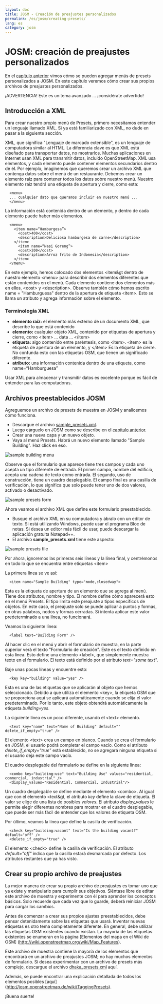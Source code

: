 ```yaml
---
layout: doc
title: JOSM - Creación de preajustes personalizados
permalink: /es/josm/creating-presets/
lang: es
category: josm
---
```


JOSM: creación de preajustes personalizados
=======================


En el [capítulo anterior](/es/josm/josm-presets) vimos cómo se pueden agregar menús de presets personalizados a JOSM. En este capítulo veremos cómo crear sus propios archivos de preajustes personalizados.  

¡ADVERTENCIA! Este es un tema avanzado ... ¡considérate advertido!  

Introducción a XML
-------------------

Para crear nuestro propio menú de Presets, primero necesitamos entender un lenguaje llamado XML. Si ya está familiarizado con XML, no dude en pasar a la siguiente sección.  

XML, que significa "Lenguaje de marcado extensible", es un lenguaje de computadora similar al HTML. La diferencia clave es que XML está diseñado para transportar datos, no mostrarlos. Muchas aplicaciones en Internet usan XML para transmitir datos, incluido OpenStreetMap. XML usa elementos, y cada elemento puede contener elementos secundarios dentro de él. Por ejemplo, imaginemos que queremos crear un archivo XML que contenga datos sobre el menú de un restaurante. Debemos crear un elemento raíz para contener todos los datos sobre nuestro menú. Nuestro elemento raíz tendrá una etiqueta de apertura y cierre, como esta:

      <menu>
      ... cualquier dato que queramos incluir en nuestro menú ...
      </menu>

La información está contenida dentro de un elemento, y dentro de cada elemento puede haber más elementos.  

      <menu>
        <item name=“Hamburgesa”>
          <cost>400</cost>
          <description>Deliciosa hamburgesa de carne</description>
        </item>
          <item name=“Nasi Goreng”>
          <cost>200</cost>
          <description>Arroz frito de Indonesia</description>
        </item>
      </menu>

En este ejemplo, hemos colocado dos elementos &lt;item&gt dentro de nuestro elemento &lt;menu&gt; para describir dos elementos diferentes que están contenidos en el menú. Cada elemento contiene dos elementos más en ellos, &lt;cost&gt; y &lt;description&gt;. Observe también cómo hemos escrito name = "Hamburguesa" dentro de la apertura de etiqueta &lt;item&gt;. Esto se llama un atributo y agrega información sobre el elemento.


### Terminología XML

- **elemento raíz:** el elemento más externo de un documento XML, que describe lo que está contenido  
- **elemento:** cualquier objeto XML, contenido por etiquetas de apertura y cierre, como &lt;item&gt; ... data ... &lt;/item&gt;  
- **etiqueta:** algo contenido entre paréntesis, como &lt;item&gt;.  &lt;item&gt; es la etiqueta de apertura de un elemento, y &lt;/item&gt; Es la etiqueta de cierre. No confunda esto con las etiquetas OSM, que tienen un significado diferente.  
- **atributo:** una información contenida dentro de una etiqueta, como name=“Hamburguesa”  

Usar XML para almacenar y transmitir datos es excelente porque es fácil de entender para las computadoras.  


Archivos preestablecidos JOSM
-------------------

Agreguemos un archivo de presets de muestra en JOSM y analicemos cómo funciona.  

- Descargue el archivo [sample_presets.xml](/files/sample_presets.xml).  
- Luego cárguelo en JOSM como se describe en el [capítulo anterior](/es/josm/josm-presets).  
- Crear una nueva capa y un nuevo objeto.  
- Vaya al menú Presets. Habrá un nuevo elemento llamado "Sample Building". Haz click en eso.  

![sample building menu][]

Observe que el formulario que aparece tiene tres campos y cada uno acepta un tipo diferente de entrada. El primer campo, nombre del edificio, acepta una cadena de texto como entrada. El segundo, uso de construcción, tiene un cuadro desplegable. El campo final es una casilla de verificación, lo que significa que solo puede tener uno de dos valores, activado o desactivado.

![sample presets form][]

Ahora veamos el archivo XML que define este formulario preestablecido.

- Busque el archivo XML en su computadora y ábralo con un editor de texto. Si está utilizando Windows, puede usar el programa Bloc de notas. Si desea un editor más fácil de usar, puede descargar la aplicación gratuita Notepad++.  
- El archivo **sample_presets.xml** tiene este aspecto:  

![sample presets file][]

Por ahora, ignoremos las primeras seis líneas y la línea final, y centrémonos en todo lo que se encuentra entre etiquetas &lt;item&gt;

La primera línea se ve así:

      <item name="Sample Building" type="node,closedway">

Esta es la etiqueta de apertura de un elemento que se agrega al menú. Tiene dos atributos, nombre y tipo. El nombre define cómo aparecerá esto en el menú Presets. El tipo limita este preajuste a tipos específicos de objetos. En este caso, el preajuste solo se puede aplicar a puntos y formas, en otras palabras, nodos y formas cerradas. Si intenta aplicar este valor predeterminado a una línea, no funcionará.  

Veamos la siguiente línea:  

      <label text="Building Form" />

Al hacer clic en el menú y abrir el formulario de muestra, en la parte superior verá el texto "Formulario de creación". Este es el texto definido en esta línea. Esto define una elemento &lt;label&gt;, que simplemente muestra texto en el formulario. El texto está definido por el atributo *text="some text"*.  

Baje unas pocas líneas y encuentre esto:  

      <key key="building" value="yes" />

Esta es una de las etiquetas que se aplicarán al objeto que hemos seleccionado. Debido a que utiliza el elemento &lt;key&gt;, la etiqueta OSM que se proporciona aquí se aplicará automáticamente cuando se elija el valor predeterminado. Por lo tanto, este objeto obtendrá automáticamente la etiqueta *building=yes*.  

La siguiente línea es un poco diferente, usando el &lt;text&gt; elemento.  

      <text key="name" text="Name of Building" default="" delete_if_empty="true" />

El elemento &lt;text&gt; crea un campo en blanco. Cuando se crea el formulario en JOSM, el usuario podrá completar el campo vacío. Como el atributo *delete_if_empty="true"* está establecido, no se agregará ninguna etiqueta si el usuario deja este campo vacío.  

El cuadro desplegable del formulario se define en la siguiente línea:  

      <combo key="building:use" text="Building Use" values="residential, commercial, industrial" />
      <display_values="Residential, Commercial, Industrial"/>

Un cuadro desplegable se define mediante el elemento &lt;combo&gt;. Al igual que con el elemento &lt;text&gt, el atributo *key* define la clave de etiqueta. El valor se elige de una lista de posibles *valores*. El atributo *display_values​​* le permite elegir diferentes nombres para mostrar en el cuadro desplegable, que puede ser más fácil de entender que los valores de etiqueta OSM.  

Por último, veamos la línea que define la casilla de verificación.  

      <check key="building:vacant" text="Is the building vacant?" default="off" /> 
      <delete_if_empty="true" />

El elemento &lt;check&gt; define la casilla de verificación. El atributo *default="off"* indica que la casilla estará desmarcada por defecto. Los atributos restantes que ya has visto.  

Crear su propio archivo de preajustes
------------------------------

La mejor manera de crear su propio archivo de preajustes es tomar uno que ya existe y manipularlo para cumplir sus objetivos. Siéntase libre de editar este archivo de muestra y experimente con él para aprender los conceptos básicos. Solo recuerde que cada vez que lo guarde, deberá reiniciar JOSM para cargar los cambios.  

Antes de comenzar a crear sus propios ajustes preestablecidos, debe pensar detenidamente sobre las etiquetas que usará. Inventar nuevas etiquetas es otro tema completamente diferente. En general, debe utilizar las etiquetas OSM existentes cuando existan. La mayoría de las etiquetas existentes se enumeran en la página [Elementos del mapa en el Wiki de OSM] (http://wiki.openstreetmap.org/wiki/Map_Features).  

Este archivo de muestra contiene la mayoría de los elementos que encontrará en un archivo de preajustes JOSM; no hay muchos elementos de formulario. Si desea experimentar con un archivo de presets más complejo, descargue el archivo [dhaka_presets.xml](/files/dhaka_presets.xml) aquí.  

Además, se puede encontrar una explicación detallada de todos los elementos posibles [aquí] (http://josm.openstreetmap.de/wiki/TaggingPresets).  

¡Buena suerte!  


[sample building menu]: /images/josm/sample-building-menu.png
[sample presets form]: /images/josm/sample-presets-form.png
[sample presets file]: /images/josm/sample-presets-file.png